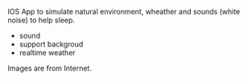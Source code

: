 IOS App to simulate natural environment, wheather and sounds (white noise) to help sleep. 
- sound
- support backgroud
- realtime weather

Images are from Internet.
 
